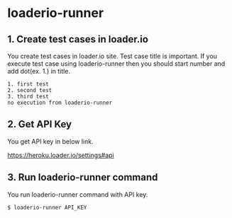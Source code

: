 # loaderio-runner

## 1. Create test cases in loader.io

You create test cases in loader.io site. Test case title is important. If you execute test case using loaderio-runner then you should start number and add dot(ex. 1.) in title.

```
1. first test
2. second test
3. third test
no execution from loaderio-runner
```

## 2. Get API Key

You get API key in below link.

https://heroku.loader.io/settings#api

## 3. Run loaderio-runner command

You run loaderio-runner command with API key.

```
$ loaderio-runner API_KEY
```
